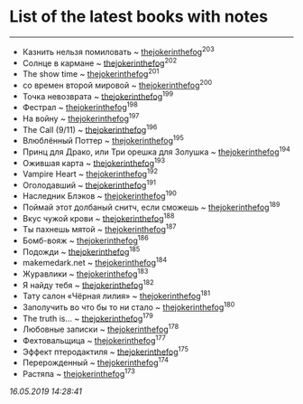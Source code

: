# List of the latest books with notes
---

* Казнить нельзя помиловать ~ [thejokerinthefog](users/317/317244423-vkontakte)<sup>203</sup>
* Солнце в кармане ~ [thejokerinthefog](users/317/317244423-vkontakte)<sup>202</sup>
* The show time ~ [thejokerinthefog](users/317/317244423-vkontakte)<sup>201</sup>
* со времен второй мировой ~ [thejokerinthefog](users/317/317244423-vkontakte)<sup>200</sup>
* Точка невозврата ~ [thejokerinthefog](users/317/317244423-vkontakte)<sup>199</sup>
* Фестрал ~ [thejokerinthefog](users/317/317244423-vkontakte)<sup>198</sup>
* На войну ~ [thejokerinthefog](users/317/317244423-vkontakte)<sup>197</sup>
* The Call (9/11) ~ [thejokerinthefog](users/317/317244423-vkontakte)<sup>196</sup>
* Влюблённый Поттер ~ [thejokerinthefog](users/317/317244423-vkontakte)<sup>195</sup>
* Принц для Драко, или Три орешка для Золушка ~ [thejokerinthefog](users/317/317244423-vkontakte)<sup>194</sup>
* Ожившая карта ~ [thejokerinthefog](users/317/317244423-vkontakte)<sup>193</sup>
* Vampire Heart ~ [thejokerinthefog](users/317/317244423-vkontakte)<sup>192</sup>
* Оголодавший ~ [thejokerinthefog](users/317/317244423-vkontakte)<sup>191</sup>
* Наследник Блэков ~ [thejokerinthefog](users/317/317244423-vkontakte)<sup>190</sup>
* Поймай этот долбаный снитч, если сможешь ~ [thejokerinthefog](users/317/317244423-vkontakte)<sup>189</sup>
* Вкус чужой крови ~ [thejokerinthefog](users/317/317244423-vkontakte)<sup>188</sup>
* Ты пахнешь мятой ~ [thejokerinthefog](users/317/317244423-vkontakte)<sup>187</sup>
* Бомб-вояж ~ [thejokerinthefog](users/317/317244423-vkontakte)<sup>186</sup>
* Подожди ~ [thejokerinthefog](users/317/317244423-vkontakte)<sup>185</sup>
* makemedark.net ~ [thejokerinthefog](users/317/317244423-vkontakte)<sup>184</sup>
* Журавлики ~ [thejokerinthefog](users/317/317244423-vkontakte)<sup>183</sup>
* Я найду тебя ~ [thejokerinthefog](users/317/317244423-vkontakte)<sup>182</sup>
* Тату салон «Чёрная лилия» ~ [thejokerinthefog](users/317/317244423-vkontakte)<sup>181</sup>
* Заполучить во что бы то ни стало ~ [thejokerinthefog](users/317/317244423-vkontakte)<sup>180</sup>
* The truth is... ~ [thejokerinthefog](users/317/317244423-vkontakte)<sup>179</sup>
* Любовные записки ~ [thejokerinthefog](users/317/317244423-vkontakte)<sup>178</sup>
* Фехтовальщица ~ [thejokerinthefog](users/317/317244423-vkontakte)<sup>177</sup>
* Эффект птеродактиля ~ [thejokerinthefog](users/317/317244423-vkontakte)<sup>175</sup>
* Перерожденный ~ [thejokerinthefog](users/317/317244423-vkontakte)<sup>174</sup>
* Растяпа ~ [thejokerinthefog](users/317/317244423-vkontakte)<sup>173</sup>


_16.05.2019 14:28:41_
